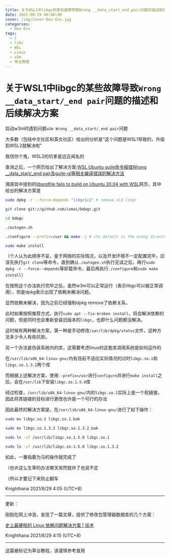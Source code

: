 ```yaml
---
title: 关于WSL1中libgc的某些故障导致Wrong __data_start_end_pair问题的描述和后续解决方案
date: 2021-08-29 00:00:00
cover: /img/Cover-Dev-Env.jpg
categories:
  - Dev-Env
tags:
  - C
  - libc
  - WSL
  - Linux
  - w3m
  - 草台教程
---
```


# 关于WSL1中libgc的某些故障导致`Wrong __data_start/_end pair`问题的描述和后续解决方案

启动w3m时遇到问题`w3m Wrong __data_start/_end pair`问题

大多数（包括中文社区和英文社区）给出的分析是“这个问题是WSL1导致的，升级到WSL2就解决啦”

我信你个鬼，WSL2的坑爹是远近闻名的

查询之后，一个网页给出了解决方案:[WSL Ubuntu guile命令报错Wrong __data_start/_end pair及guile-gi等相关编译错误的解决方法](https://blog.csdn.net/yihuajack/article/details/117166950)

溯源其中提到的[libsndfile fails to build on Ubuntu 20.04 with WSL](https://github.com/rdp/ffmpeg-windows-build-helpers/issues/452)网页，其中给出的解决方案是

```bash
sudo dpkg -r --force-depends "libgc1c2" # remove old libgc

git clone git://github.com/ivmai/bdwgc.git

cd bdwgc

./autogen.sh

./configure --prefix=/usr && make -j # its default is the wrong directory? huh?`

sudo make install
```

（个人认为此顺序不妥，鉴于网络的实际情况，以及开发环境不一定配置完毕，应该先执行`git clone`等命令，直到确认`./autogen.sh`执行无误之后，再行`sudo dpkg -r --force--depends`等卸载命令，最后再执行`./configure`和`sudo make install`）

在按照这个办法执行完毕之后，虽然w3m可以正常运行（表示libgc可以被正常调用），但是dpkg表示出现了依赖未解决问题。

显然依赖未解决，因为之前已经强制dpkg remove了依赖关系。

此时如果按照推荐方式，执行`sudo apt --fix-broken install`，将会解决依赖的问题，但是同时也会重新安装旧版本的`libgc`，也即什么问题都没解决。

这时候有两种解决方案，第一种是手动修改`/var/lib/dpkg/status`文件，这种方法多少令人有些抗拒。

另一个办法是伪装系统内的库，这需要考虑linux的这套库调用系统是如何运作的

在`/usr/lib/x86_64-linux-gnu/`内有目前不适应实际情况的过时`libgc.so.1`和`libgc.so.1.3.2`两个库

而根据上述解决方案，使用`--prefix=/usr`进行`configure`并进行`make install`之后，会在`/usr/lib`下安装`libgc.so.1.5.0`库

经过检查，`/usr/lib/x86_64-linux-gnu/`内的`libgc.so.1`实际上是一个软链接，因此将其链接的目标进行更改也许是一个可行的办法

因此最终的解决方案是，在`/usr/lib/x86_64-linux-gnu/`进行了如下操作：

```bash
sudo mv libgc.so.1 libgc.so.1.bak

sudo mv libgc.so.1.3.2 libgc.so.1.3.2.bak

sudo ln -sf /usr/lib/libgc.so.1.5.0 libgc.so.1

sudo ln -sf /usr/lib/libgc.so.1.5.0 libgc.so.1.3.2
```

如此，一番指鹿为马的操作就完成了

（也许这么生草的办法哪天突然就炸了也说不定

（所以才要记下来防止翻车

Knighthana
2021/8/29 4:05 (UTC+8)

------------------------

更新：

刚刚在网上冲浪，发现了一篇文章，提供了修改包管理器数据库的几个方案：

[史上最硬核的 Linux 依赖问题解决方案 | 技术](https://zhuanlan.zhihu.com/p/137948822)

Knighthana
2021/8/29 4:15 (UTC+8)

-------------------------

这篇被标记为草台教程，请谨慎参考食用
